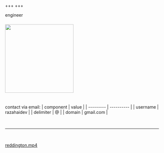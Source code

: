 +++
+++

engineer

<img
    src="images/catputer.png"
    style="width: 14rem; height: 14rem; object-fit: cover; margin-top: .5rem; margin-bottom: 1.5rem;"
/>

contact via email:
| component |    value   |
| --------- | ---------- |
| username  | razahaidev |
| delimiter | @          |
| domain    | gmail.com  |

 <!-- empty space -->

---

 <!-- empty space -->

[reddington.mp4](/reddington.mp4)